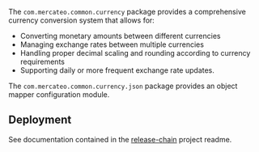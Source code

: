 The `com.mercateo.common.currency` package provides a comprehensive currency conversion system that allows for:

- Converting monetary amounts between different currencies
- Managing exchange rates between multiple currencies
- Handling proper decimal scaling and rounding according to currency requirements
- Supporting daily or more frequent exchange rate updates.


The `com.mercateo.common.currency.json` package provides an object mapper configuration module.

## Deployment
See documentation contained in the [release-chain](https://gitlab.build-unite.unite.eu/procurement-platform/procurement-common-libraries/release-chain) project readme.
